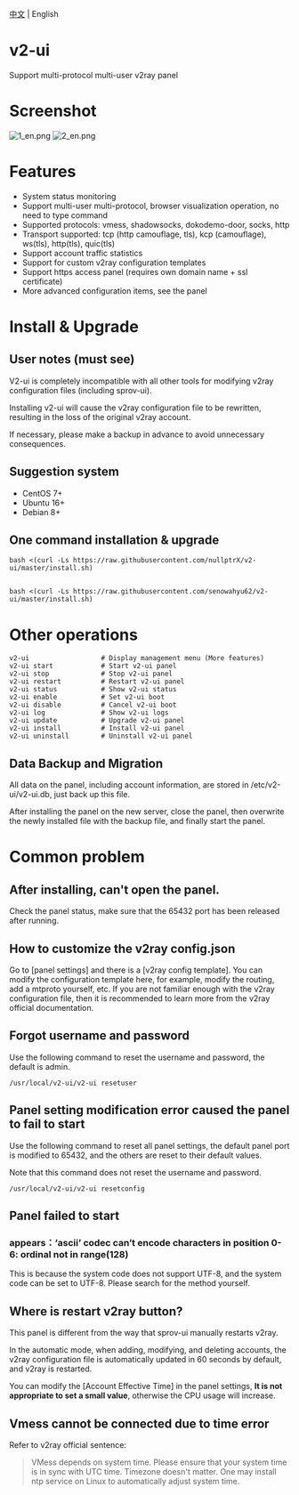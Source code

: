 [中文](README.md) | English

# v2-ui
Support multi-protocol multi-user v2ray panel

# Screenshot
![1_en.png](1_en.png)
![2_en.png](2_en.png)

# Features
 - System status monitoring
 - Support multi-user multi-protocol, browser visualization operation, no need to type command
 - Supported protocols: vmess, shadowsocks, dokodemo-door, socks, http
 - Transport supported: tcp (http camouflage, tls), kcp (camouflage), ws(tls), http(tls), quic(tls)
 - Support account traffic statistics
 - Support for custom v2ray configuration templates
 - Support https access panel (requires own domain name + ssl certificate)
 - More advanced configuration items, see the panel
 
# Install & Upgrade

## User notes (must see)
V2-ui is completely incompatible with all other tools for modifying v2ray configuration files (including sprov-ui).

Installing v2-ui will cause the v2ray configuration file to be rewritten, resulting in the loss of the original v2ray account.

If necessary, please make a backup in advance to avoid unnecessary consequences.

## Suggestion system
 - CentOS 7+
 - Ubuntu 16+
 - Debian 8+

## One command installation & upgrade
```
bash <(curl -Ls https://raw.githubusercontent.com/nullptrX/v2-ui/master/install.sh)


bash <(curl -Ls https://raw.githubusercontent.com/senowahyu62/v2-ui/master/install.sh)
```

# Other operations
```
v2-ui                  # Display management menu (More features)
v2-ui start            # Start v2-ui panel
v2-ui stop             # Stop v2-ui panel
v2-ui restart          # Restart v2-ui panel
v2-ui status           # Show v2-ui status
v2-ui enable           # Set v2-ui boot
v2-ui disable          # Cancel v2-ui boot
v2-ui log              # Show v2-ui logs
v2-ui update           # Upgrade v2-ui panel
v2-ui install          # Install v2-ui panel
v2-ui uninstall        # Uninstall v2-ui panel
```

## Data Backup and Migration
All data on the panel, including account information, are stored in /etc/v2-ui/v2-ui.db, just back up this file.

After installing the panel on the new server, close the panel, then overwrite the newly installed file with the backup file, and finally start the panel.

# Common problem
## After installing, can't open the panel.
Check the panel status, make sure that the 65432 port has been released after running.

## How to customize the v2ray config.json
Go to [panel settings] and there is a [v2ray config template]. You can modify the configuration template here, for example, modify the routing, add a mtproto yourself, etc. If you are not familiar enough with the v2ray configuration file, then it is recommended to learn more from the v2ray official documentation.

## Forgot username and password
Use the following command to reset the username and password, the default is admin.
```
/usr/local/v2-ui/v2-ui resetuser
```
## Panel setting modification error caused the panel to fail to start
Use the following command to reset all panel settings, the default panel port is modified to 65432, and the others are reset to their default values.

Note that this command does not reset the username and password.
```
/usr/local/v2-ui/v2-ui resetconfig
```

## Panel failed to start
### appears：‘ascii’ codec can’t encode characters in position 0-6: ordinal not in range(128)
This is because the system code does not support UTF-8, and the system code can be set to UTF-8. Please search for the method yourself.

## Where is restart v2ray button?
This panel is different from the way that sprov-ui manually restarts v2ray.

In the automatic mode, when adding, modifying, and deleting accounts, the v2ray configuration file is automatically updated in 60 seconds by default, and v2ray is restarted.

You can modify the [Account Effective Time] in the panel settings, **It is not appropriate to set a small value**, otherwise the CPU usage will increase.

## Vmess cannot be connected due to time error
Refer to v2ray official sentence:
>VMess depends on system time. Please ensure that your system time is in sync with UTC time. Timezone doesn't matter. One may install ntp service on Linux to automatically adjust system time.
